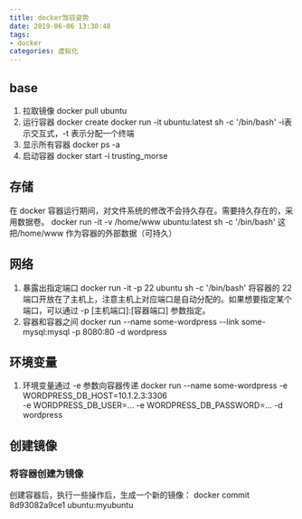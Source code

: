 ```yaml
---
title: docker驾驭姿势
date: 2019-06-06 13:30:48
tags: 
- docker
categories: 虚拟化
---
```


## base
1. 拉取镜像
docker pull ubuntu
2. 运行容器
docker create
docker run -it ubuntu:latest sh -c '/bin/bash' 
-i表示交互式，-t 表示分配一个终端
3. 显示所有容器
docker ps -a 
4. 启动容器
docker start -i trusting_morse 
<!-- more -->
## 存储
在 docker 容器运行期间，对文件系统的修改不会持久存在。需要持久存在的，采用数据卷。
docker run -it -v /home/www ubuntu:latest sh -c '/bin/bash' 
这把/home/www 作为容器的外部数据（可持久）

## 网络
1. 暴露出指定端口
docker run -it -p 22 ubuntu sh -c '/bin/bash'
将容器的 22 端口开放在了主机上，注意主机上对应端口是自动分配的。如果想要指定某个端口，可以通过 -p [主机端口]:[容器端口]  参数指定。
2. 容器和容器之间
docker run --name some-wordpress --link some-mysql:mysql -p 8080:80 -d wordpress

## 环境变量
1. 环境变量通过 -e 参数向容器传递
docker run --name some-wordpress -e WORDPRESS_DB_HOST=10.1.2.3:3306 \
    -e WORDPRESS_DB_USER=... -e WORDPRESS_DB_PASSWORD=... -d wordpress 

## 创建镜像
### 将容器创建为镜像
创建容器后，执行一些操作后，生成一个新的镜像：
docker commit 8d93082a9ce1 ubuntu:myubuntu 
